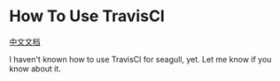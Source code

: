 
# How To Use TravisCI

[中文文档](2014-10-21-how-to-use-travisci-zh.md)

I haven't known how to use TravisCI for seagull, yet. Let me know if you know about it.
